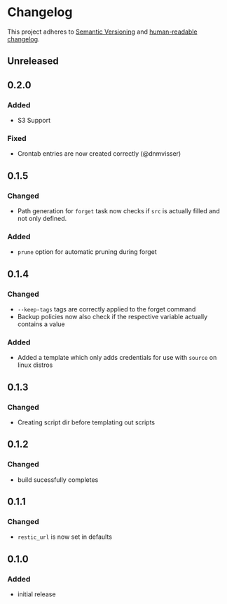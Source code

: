# Changelog

This project adheres to [Semantic Versioning](https://semver.org/spec/v2.0.0.html)
and [human-readable changelog](https://keepachangelog.com/en/1.0.0/).

## Unreleased

## 0.2.0
### Added
* S3 Support
### Fixed
* Crontab entries are now created correctly (@dnmvisser)

## 0.1.5
### Changed
* Path generation for `forget` task now checks if `src` is actually filled and not only defined.

### Added
* `prune` option for automatic pruning during forget


## 0.1.4
### Changed
* `--keep-tags` tags are correctly applied to the forget command
* Backup policies now also check if the respective variable actually contains a value

### Added
* Added a template which only adds credentials for use with `source` on linux distros

## 0.1.3
### Changed
* Creating script dir before templating out scripts

## 0.1.2
### Changed
* build sucessfully completes

## 0.1.1
### Changed
* `restic_url` is now set in defaults

## 0.1.0
### Added
* initial release
